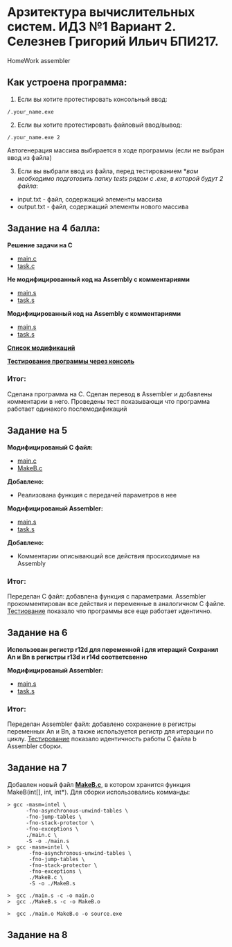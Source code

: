 # Арзитектура вычислительных систем. ИДЗ №1 Вариант 2. Селезнев Григорий Ильич БПИ217.
HomeWork assembler

## Как устроена программа:
1. Если вы хотите протестировать консольный ввод:
```
/.your_name.exe 
```
2. Если вы хотите протестировать файловый ввод/вывод:
```
/.your_name.exe 2
```
Автогенерация массива выбирается в ходе программы (если не выбран ввод из файла)

3. Если вы выбрали ввод из файла, перед тестированием **вам необходимо подготовить папку tests рядом с .exe, в которой будут 2 файла*:
* input.txt - файл,  содержащий элементы массива
* output.txt - файл, содержащий элементы нового массива

## Задание на 4 балла:
**Решение задачи на C** 
* [main.c](https://github.com/Grisha1232/ABC_HW1/blob/f542b608b7c37298f6263707242377c0741eb155/Code%20C/main.c)
* [task.c](https://github.com/Grisha1232/ABC_HW1/blob/f542b608b7c37298f6263707242377c0741eb155/Code%20C/MakeB.c)

**Не модифицированный код на Assembly с комментариями**
* [main.s](https://github.com/Grisha1232/ABC_HW1/blob/e89caab8dc8a15d51fdd36d5f4ace083e2b04bff/Assembler%20non%20mod/main.s)
* [task.s](https://github.com/Grisha1232/ABC_HW1/blob/e89caab8dc8a15d51fdd36d5f4ace083e2b04bff/Assembler%20non%20mod/MakeB.s)

**Модифицированный код на Assembly с комментариями**
* [main.s](https://github.com/Grisha1232/ABC_HW1/blob/8d450683e05496c9b232887114519fa149bd5692/Assembler%20mod/main.s)
* [task.s](https://github.com/Grisha1232/ABC_HW1/blob/8d450683e05496c9b232887114519fa149bd5692/Assembler%20mod/MakeB.s)

**[Список модификаций](https://github.com/Grisha1232/ABC_HW1/blob/0479954046a9d354ebb5a970958cc839ca8e05a4/Mod.md)**

**[Тестирование программы через консоль](https://github.com/Grisha1232/ABC_HW1/blob/11f8f2bae719ae82b6c1085f6cc74448fef6fdb6/Tests.md)**
### Итог:
Сделана программа на С. Сделан перевод в Assembler и добавлены комментарии в него. Проведены тест показывающи что программа работает одинакого послемодификаций

## Задание на 5
**Модифицированый С файл:**
* [main.c](https://github.com/Grisha1232/ABC_HW1/blob/5eb8b89f7a43c0678172010ffe32821a6cd6f881/Code%20C%20modification/main.c)
* [MakeB.c](https://github.com/Grisha1232/ABC_HW1/blob/5eb8b89f7a43c0678172010ffe32821a6cd6f881/Code%20C%20modification/MakeB.c)

**Добавлено:**
* Реализована функция с передачей параметров в нее

**Модифицированый Assembler:**
* [main.s](https://github.com/Grisha1232/ABC_HW1/blob/8d450683e05496c9b232887114519fa149bd5692/Assembler%20mod/main.s)
* [task.s](https://github.com/Grisha1232/ABC_HW1/blob/8d450683e05496c9b232887114519fa149bd5692/Assembler%20mod/MakeB.s)


**Добавлено:**
* Комментарии описывающий все действия просиходимые на Assembly

### Итог:
Переделан С файл: добавлена функция с параметрами. Assembler прокомментирован все действия и переменные в аналогичном С файле. [Тестиование](https://github.com/Grisha1232/ABC_HW1/blob/980e164c5fc9897eb447115064ad927ad50d2def/Tests.md) показало что программы все еще работает идентично.

## Задание на 6
**Использован регистр r12d для переменной i для итераций**
**Сохранил An и Bn в регистры r13d и r14d соответсвенно**

**Модифицированый Assembler:**
* [main.s](https://github.com/Grisha1232/ABC_HW1/blob/8d450683e05496c9b232887114519fa149bd5692/Assembler%20mod/main.s)
* [task.s](https://github.com/Grisha1232/ABC_HW1/blob/8d450683e05496c9b232887114519fa149bd5692/Assembler%20mod/MakeB.s)

### Итог:
Переделан Assembler файл: добавлено сохранение в регистры переменных An и Bn, а также используется регистр для итерации по циклу. [Тестирование](https://github.com/Grisha1232/ABC_HW1/blob/980e164c5fc9897eb447115064ad927ad50d2def/Tests.md) показало идентичность работы C файла b Assembler сборки.

## Задание на 7

Добавлен новый файл **[MakeB.c](https://github.com/Grisha1232/ABC_HW1/blob/5eb8b89f7a43c0678172010ffe32821a6cd6f881/Code%20C%20modification/MakeB.c)**, в котором хранится функция MakeB(int[], int, int*).
Для сборки использовались комманды:
``` Console
> gcc -masm=intel \                     
      -fno-asynchronous-unwind-tables \
      -fno-jump-tables \
      -fno-stack-protector \
      -fno-exceptions \
      ./main.c \
      -S -o ./main.s
>  gcc -masm=intel \                     
       -fno-asynchronous-unwind-tables \
       -fno-jump-tables \
       -fno-stack-protector \
       -fno-exceptions \
       ./MakeB.c \
       -S -o ./MakeB.s

>  gcc ./main.s -c -o main.o 
>  gcc ./MakeB.s -c -o MakeB.o 

>  gcc ./main.o MakeB.o -o source.exe 
```


## Задание на 8
